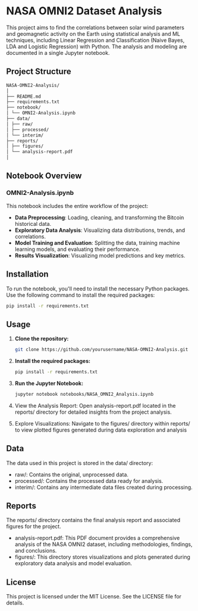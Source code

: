 # NASA OMNI2 Dataset Analysis

This project aims to find the correlations between solar wind parameters and geomagnetic activity on the Earth using statistical analysis and ML techniques, including Linear Regression and Classification (Naive Bayes, LDA and Logistic Regression) with Python. The analysis and modeling are documented in a single Jupyter notebook. 

## Project Structure

```bash
NASA-OMNI2-Analysis/
│
├── README.md
├── requirements.txt
├── notebook/
│ └── OMNI2-Analysis.ipynb
├── data/
│ ├── raw/
│ ├── processed/
│ └── interim/
├── reports/
│ ├── figures/
│ └── analysis-report.pdf
│
```

## Notebook Overview

### OMNI2-Analysis.ipynb
This notebook includes the entire workflow of the project:
- **Data Preprocessing**: Loading, cleaning, and transforming the Bitcoin historical data.
- **Exploratory Data Analysis**: Visualizing data distributions, trends, and correlations.
- **Model Training and Evaluation**: Splitting the data, training machine learning models, and evaluating their performance.
- **Results Visualization**: Visualizing model predictions and key metrics.

## Installation

To run the notebook, you'll need to install the necessary Python packages. Use the following command to install the required packages:

```sh
pip install -r requirements.txt
```

## Usage

1. **Clone the repository:**
   ```bash
   git clone https://github.com/yourusername/NASA-OMNI2-Analysis.git
   ```
   
2. **Install the required packages:**
   ```bash
   pip install -r requirements.txt
   ```
   
3. **Run the Jupyter Notebook:**
   ```bash
   jupyter notebook notebooks/NASA_OMNI2_Analysis.ipynb
   ```
4. View the Analysis Report: Open analysis-report.pdf located in the reports/ directory for detailed insights from the project analysis.

5. Explore Visualizations: Navigate to the figures/ directory within reports/ to view plotted figures generated during data exploration and analysis

## Data

The data used in this project is stored in the data/ directory:

* raw/: Contains the original, unprocessed data.
* processed/: Contains the processed data ready for analysis.
* interim/: Contains any intermediate data files created during processing.

## Reports

The reports/ directory contains the final analysis report and associated figures for the project.

* analysis-report.pdf: This PDF document provides a comprehensive analysis of the NASA OMNI2 dataset, including methodologies, findings, and conclusions.
* figures/: This directory stores visualizations and plots generated during exploratory data analysis and model evaluation.

## License

This project is licensed under the MIT License. See the LICENSE file for details.

